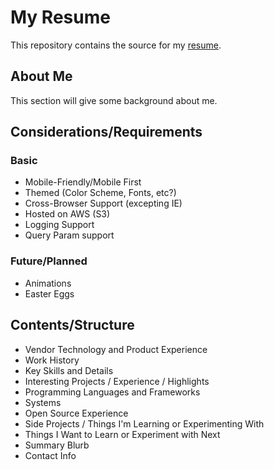 # My Resume

This repository contains the source for my [resume](https://resume.jamesgrow.dev/).

## About Me

This section will give some background about me.

## Considerations/Requirements

### Basic

- Mobile-Friendly/Mobile First
- Themed (Color Scheme, Fonts, etc?)
- Cross-Browser Support (excepting IE)
- Hosted on AWS (S3)
- Logging Support
- Query Param support

### Future/Planned

- Animations
- Easter Eggs

## Contents/Structure

- Vendor Technology and Product Experience
- Work History
- Key Skills and Details
- Interesting Projects / Experience / Highlights
- Programming Languages and Frameworks
- Systems
- Open Source Experience
- Side Projects / Things I'm Learning or Experimenting With
- Things I Want to Learn or Experiment with Next
- Summary Blurb
- Contact Info
